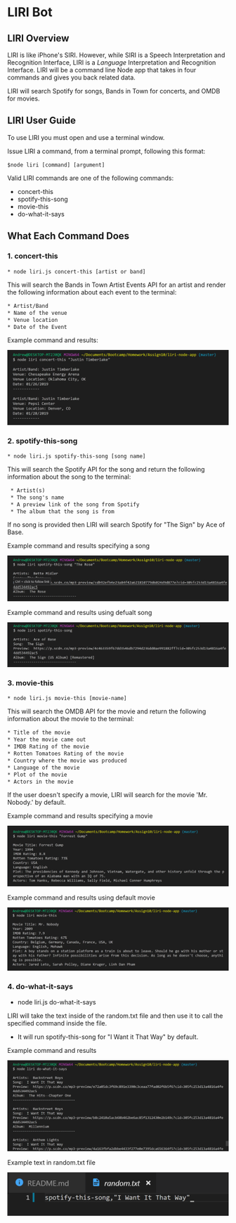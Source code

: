 # LIRI Bot

## LIRI Overview

LIRI is like iPhone's SIRI. However, while SIRI is a Speech Interpretation and Recognition Interface, LIRI is a _Language_ Interpretation and Recognition Interface. LIRI will be a command line Node app that takes in four commands and gives you back related data.

LIRI will search Spotify for songs, Bands in Town for concerts, and OMDB for movies.
   
## LIRI User Guide

To use LIRI you must open and use a terminal window.

Issue LIRI a command, from a terminal prompt, following this format:

    $node liri [command] [argument]

Valid LIRI commands are one of the following commands:

   * concert-this
   * spotify-this-song
   * movie-this
   * do-what-it-says

## What Each Command Does

### 1. concert-this

    * node liri.js concert-this [artist or band]

This will search the Bands in Town Artist Events API for an artist and render the following information about each event to the terminal:

    * Artist/Band
    * Name of the venue
    * Venue location
    * Date of the Event 

Example command and results:

![LIRI concert-this example](./images/concert-this.PNG)


### 2. spotify-this-song

    * node liri.js spotify-this-song [song name]

This will search the Spotify API for the song and return the following information about the song to the terminal:

     * Artist(s)
     * The song's name
     * A preview link of the song from Spotify
     * The album that the song is from

If no song is provided then LIRI will search Spotify for "The Sign" by Ace of Base.

Example command and results specifying a song

![LIRI spotify-this-song command example](./images/spotify.PNG)

Example command and results using defualt song

![LIRI spotify-this-song command example no song](./images/spotifydefault.PNG)


### 3. movie-this

    * node liri.js movie-this [movie-name]

This will search the OMDB API for the movie and return the following information about the movie to the terminal:

    * Title of the movie
    * Year the movie came out
    * IMDB Rating of the movie
    * Rotten Tomatoes Rating of the movie
    * Country where the movie was produced
    * Language of the movie
    * Plot of the movie
    * Actors in the movie

If the user doesn't specify a movie, LIRI will search for the movie 'Mr. Nobody.' by default.

Example command and results specifying a movie

![LIRI movie-this command example](./images/movie.PNG)

Example command and results using default movie

![LIRI movie-this command example no movie](./images/moviedefault.PNG)


### 4. do-what-it-says

   * node liri.js do-what-it-says

LIRI will take the text inside of the random.txt file and then use it to call the specified command inside the file.

  * It will run spotify-this-song for "I Want it That Way" by default.

Example command and results

![LIRI do-what-it-says example and results](./images/dowhat.PNG)

Example text in random.txt file

![random.txt file contents](./images/randomtxt.PNG)








